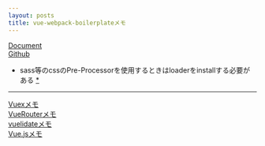 ```yaml
---
layout: posts
title: vue-webpack-boilerplateメモ
---
```

[Document](http://vuejs-templates.github.io/webpack/)  
[Github](https://github.com/vuejs-templates/webpack)  

* sass等のcssのPre-Processorを使用するときはloaderをinstallする必要がある [\*](http://vuejs-templates.github.io/webpack/pre-processors.html)


<hr>

[Vuexメモ](/2017/01/14/vuex.html)  
[VueRouterメモ](/2017/01/15/vue-router.html)  
[vuelidateメモ](/2017/11/09/vuelidate.html)  
[Vue.jsメモ](/2016/12/20/vuejs.html) 
